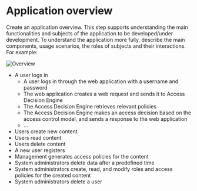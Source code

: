 # Application overview

Create an application overview. This step supports understanding the main functionalities and subjects of the application to be developed/under development. To understand the application more fully, describe the main components, usage scenarios, the roles of subjects and their interactions. For example:

![Overview](../_static/images/overview2.png)

* A user logs in
    * A user logs in through the web application with a username and password
    * The web application creates a web request and sends it to Access Decision Engine
    * The Access Decision Engine retrieves relevant policies
    * The Access Decision Engine makes an access decision based on the access control model, and sends a response to the web application
    * ...
* Users create new content
* Users read content
* Users delete content
* A new user registers
* Management generates access policies for the content
* System administrators delete data after a predefined time
* System administrators create, read, and modify roles and access policies for the created content
* System administrators delete a user






